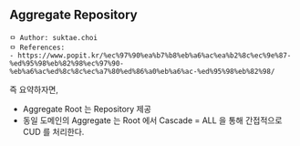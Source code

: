 ## Aggregate Repository

```
ㅁ Author: suktae.choi
ㅁ References:
- https://www.popit.kr/%ec%97%90%ea%b7%b8%eb%a6%ac%ea%b2%8c%ec%9e%87-%ed%95%98%eb%82%98%ec%97%90-%eb%a6%ac%ed%8c%8c%ec%a7%80%ed%86%a0%eb%a6%ac-%ed%95%98%eb%82%98/
```

즉 요약하자면, 

- Aggregate Root 는 Repository 제공
- 동일 도메인의 Aggregate 는 Root 에서 Cascade = ALL 을 통해 간접적으로 CUD 를 처리한다.

